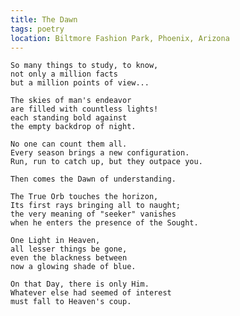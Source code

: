 ```yaml
---
title: The Dawn
tags: poetry
location: Biltmore Fashion Park, Phoenix, Arizona
---
```


    So many things to study, to know,
    not only a million facts
    but a million points of view...

    The skies of man's endeavor
    are filled with countless lights!
    each standing bold against
    the empty backdrop of night.

    No one can count them all.
    Every season brings a new configuration.
    Run, run to catch up, but they outpace you.

    Then comes the Dawn of understanding.

    The True Orb touches the horizon,
    Its first rays bringing all to naught;
    the very meaning of "seeker" vanishes
    when he enters the presence of the Sought.

    One Light in Heaven,
    all lesser things be gone,
    even the blackness between
    now a glowing shade of blue.

    On that Day, there is only Him.
    Whatever else had seemed of interest
    must fall to Heaven's coup.


